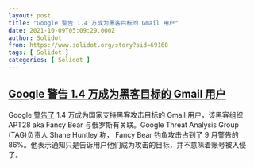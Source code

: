 ```yaml
---
layout: post
title: "Google 警告 1.4 万成为黑客目标的 Gmail 用户"
date: 2021-10-09T05:09:29.000Z
author: Solidot
from: https://www.solidot.org/story?sid=69168
tags: [ Solidot ]
categories: [ Solidot ]
---
```

<!--1633756169000-->
[Google 警告 1.4 万成为黑客目标的 Gmail 用户](https://www.solidot.org/story?sid=69168)
------

<div>
Google <a href="https://www.bleepingcomputer.com/news/security/google-warns-14-000-gmail-users-targeted-by-russian-hackers/">警告了</a> 1.4 万成为国家支持黑客攻击目标的 Gmail 用户，该黑客组织 APT28 aka Fancy Bear 与俄罗斯有关联。Google Threat Analysis Group (TAG)负责人 Shane Huntley 称， Fancy Bear 钓鱼攻击占到了 9 月警告的 86%。他表示通知只是告诉用户他们成为攻击的目标，并不意味着账号被入侵了。
</div>
